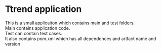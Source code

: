 # Ttrend application

This is a small applicaiton which contains main and test folders.  
Main contains application code.  
Test can contain test cases.  
It also contains pom.xml which has all dependences and artfact name and version

